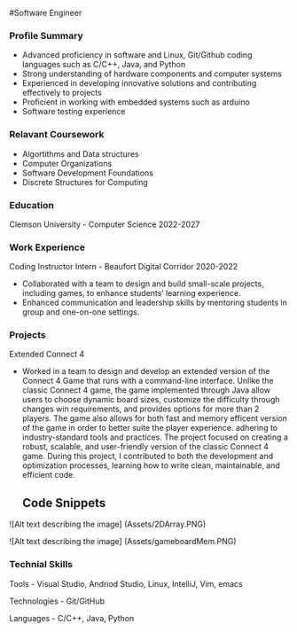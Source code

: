 #Software Engineer

### Profile Summary
- Advanced proficiency in software and Linux, Git/Github coding languages such as C/C++, Java, and Python
- Strong understanding of hardware components and computer systems
- Experienced in developing innovative solutions and contributing effectively to projects
- Proficient in working with embedded systems such as arduino
- Software testing experience

### Relavant Coursework
- Algortithms and Data structures
- Computer Organizations
- Software Development Foundations
- Discrete Structures for Computing 

### Education
Clemson University - Computer Science 2022-2027

### Work Experience
Coding Instructor Intern - Beaufort Digital Corridor 2020-2022
- Collaborated with a team to design and build small-scale projects, including games, to enhance students’ learning experience.
- Enhanced communication and leadership skills by mentoring students in group and one-on-one settings.

### Projects
Extended Connect 4
- Worked in a team to design and develop an extended version of the Connect 4 Game that runs with a command-line interface. Unlike the classic Connect 4 game, the game implemented through Java allow users to choose dynamic board sizes, customize the difficulty through changes win requirements, and provides options for more than 2 players. The game also allows for both fast and memory efficent version of the game in order to better suite the player experience. adhering to industry-standard tools and practices. The project focused on creating a robust, scalable, and user-friendly version of the classic Connect 4 game. During this project, I contributed to both the development and optimization processes, learning how to write clean, maintainable, and efficient code.

  ## Code Snippets
![Alt text describing the image] (Assets/2DArray.PNG)

![Alt text describing the image] (Assets/gameboardMem.PNG)

### Technial Skills
Tools - Visual Studio, Andriod Studio, Linux, IntelliJ, Vim, emacs

Technologies - Git/GitHub

Languages - C/C++, Java, Python
